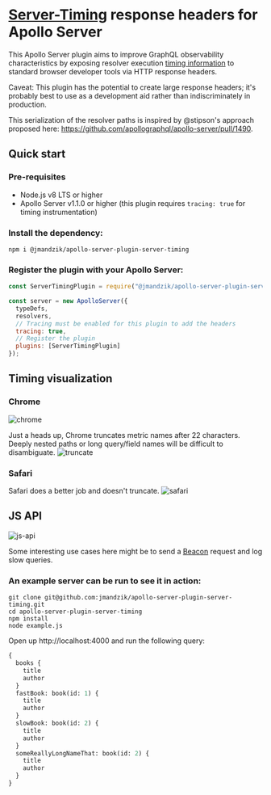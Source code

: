 # [Server-Timing](https://w3c.github.io/server-timing/) response headers for Apollo Server

This Apollo Server plugin aims to improve GraphQL observability characteristics by exposing resolver execution [timing information](https://github.com/apollographql/apollo-server/tree/master/packages/apollo-tracing) to standard browser developer tools via HTTP response headers.

Caveat: This plugin has the potential to create large response headers; it's probably best to use as a development aid rather than indiscriminately in production.

This serialization of the resolver paths is inspired by @stipson's approach proposed here: https://github.com/apollographql/apollo-server/pull/1490.

## Quick start

### Pre-requisites

- Node.js v8 LTS or higher
- Apollo Server v1.1.0 or higher (this plugin requires `tracing: true` for timing instrumentation)

### Install the dependency:

`npm i @jmandzik/apollo-server-plugin-server-timing`

### Register the plugin with your Apollo Server:

```javascript
const ServerTimingPlugin = require("@jmandzik/apollo-server-plugin-server-timing");

const server = new ApolloServer({
  typeDefs,
  resolvers,
  // Tracing must be enabled for this plugin to add the headers
  tracing: true,
  // Register the plugin
  plugins: [ServerTimingPlugin]
});
```

## Timing visualization

### Chrome

![chrome](https://user-images.githubusercontent.com/885114/69303377-bd09a480-0bea-11ea-8e37-1cc84d0b47ce.png)

Just a heads up, Chrome truncates metric names after 22 characters. Deeply nested paths or long query/field names will be difficult to disambiguate.
![truncate](https://user-images.githubusercontent.com/885114/69304068-428e5400-0bed-11ea-9c80-4002e79163ac.png)

### Safari

Safari does a better job and doesn't truncate.
![safari](https://user-images.githubusercontent.com/885114/69303745-2342f700-0bec-11ea-8209-53b4945d3d6f.png)

## JS API

![js-api](https://user-images.githubusercontent.com/885114/69303503-4620db80-0beb-11ea-98fc-e6e61d2e37d0.png)

Some interesting use cases here might be to send a [Beacon](https://developer.mozilla.org/en-US/docs/Web/API/Beacon_API) request and log slow queries.

### An example server can be run to see it in action:

```shell
git clone git@github.com:jmandzik/apollo-server-plugin-server-timing.git
cd apollo-server-plugin-server-timing
npm install
node example.js
```

Open up http://localhost:4000 and run the following query:

```graphql
{
  books {
    title
    author
  }
  fastBook: book(id: 1) {
    title
    author
  }
  slowBook: book(id: 2) {
    title
    author
  }
  someReallyLongNameThat: book(id: 2) {
    title
    author
  }
}
```
